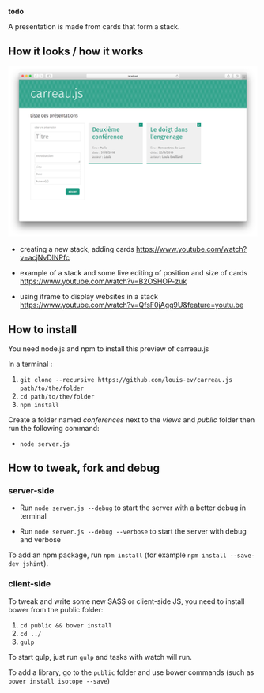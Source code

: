 **todo**

A presentation is made from cards that form a stack.

## How it looks / how it works

[![Video demo of carreau.js](screenshot.png)](https://www.youtube.com/watch?v=ANm2Vu5Gr58)

* creating a new stack, adding cards https://www.youtube.com/watch?v=acjNvDlNPfc

* example of a stack and some live editing of position and size of cards https://www.youtube.com/watch?v=B2OSHOP-zuk

* using iframe to display websites in a stack https://www.youtube.com/watch?v=QfsF0jAgg9U&feature=youtu.be

## How to install

You need node.js and npm to install this preview of carreau.js

In a terminal : 

1. `git clone --recursive https://github.com/louis-ev/carreau.js path/to/the/folder`
2. `cd path/to/the/folder`
3. `npm install`

Create a folder named *conferences* next to the *views* and *public* folder then run the following command:

* `node server.js`

## How to tweak, fork and debug

### server-side

* Run `node server.js --debug` to start the server with a better debug in terminal

* Run `node server.js --debug --verbose` to start the server with debug and verbose

To add an npm package, run `npm install` (for example `npm install --save-dev jshint`).

### client-side

To tweak and write some new SASS or client-side JS, you need to install bower from the public folder:

1. `cd public && bower install`
2. `cd ../`
3. `gulp`

To start gulp, just run `gulp` and tasks with watch will run.

To add a library, go to the `public` folder and use bower commands (such as `bower install isotope --save`)
